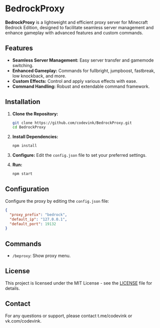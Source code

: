 # BedrockProxy

**BedrockProxy** is a lightweight and efficient proxy server for Minecraft Bedrock Edition, designed to facilitate seamless server management and enhance gameplay with advanced features and custom commands.

## Features
- **Seamless Server Management:** Easy server transfer and gamemode switching.
- **Enhanced Gameplay:** Commands for fullbright, jumpboost, fastbreak, low knockback, and more.
- **Custom Effects:** Control and apply various effects with ease.
- **Command Handling:** Robust and extendable command framework.

## Installation
1. **Clone the Repository:**
   ```bash
   git clone https://github.com/codevink/BedrockProxy.git
   cd BedrockProxy
   ```

2. **Install Dependencies:**
   ```bash
   npm install
   ```

3. **Configure:**
   Edit the `config.json` file to set your preferred settings.

4. **Run:**
   ```bash
   npm start
   ```

## Configuration
Configure the proxy by editing the `config.json` file:

```json
{
  "proxy_prefix": "bedrock",
  "default_ip": "127.0.0.1",
  "default_port": 19132
}
```

## Commands
- `/beproxy`: Show proxy menu.

## License
This project is licensed under the MIT License - see the [LICENSE](LICENSE) file for details.

## Contact
For any questions or support, please contact t.me/codevink or vk.com/codevink.
